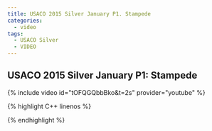 ```yaml
---
title: USACO 2015 Silver January P1. Stampede
categories:
  - video
tags:
  - USACO Silver
  - VIDEO 
---
```

  
## USACO 2015 Silver January P1: Stampede  
  
{% include video id="tOFQGQbbBko&t=2s" provider="youtube" %}
  
  
{% highlight C++ linenos %}
  
{% endhighlight %}  

